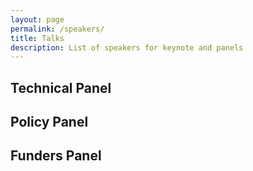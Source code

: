 ```yaml
---
layout: page
permalink: /speakers/
title: Talks
description: List of speakers for keynote and panels
---
```


<!-- ## Keynote
<!-- <div>
  <p><strong>Jason Weston</strong></p>
  <p><img src="http://www.thespermwhale.com/jaseweston/jason.jpg" width="150"></p>
  <p>Research Scientist at Meta AI</b>
</div> -->

## Technical Panel
<!-- <div>
  <p><strong>Long Ouyang</strong></p>
  <p><img src="http://zx.gd/academic/me.jpg" width="150"></p>
  <p>Research Scientist at OpenAI</p>
</div> -->

<!-- <div>
  <p><strong>Sherry Tongshuang Wu</strong></p>
  <img src="https://www.cs.cmu.edu/~sherryw/assets/avatar.png" width="150" style="float: left;">
  <p style="clear: right; text-align: left;">Assistant Professor at Carnegie Mellon University</p>
</div> -->

## Policy Panel
<!-- <div>
  <p><strong>Irene Solaiman</strong></p>
  <p><img src="https://www.irenesolaiman.com/img/laughing.jpg" width="150"></p>
  <p>Policy Director at Hugging Face</p>
</div>

<div>
  <p><strong>Russell Wald</strong></p>
  <p><img src="https://law.stanford.edu/wp-content/uploads/2020/10/creating-a-national-research-cloud-400x400.jpg" width="150"></p>
  <p>Director of Policy for Stanford’s Institute for Human-Centered Artificial Intelligence</p>
</div> -->

## Funders Panel
<!-- <div>
  <p><strong>Brittany Smith</strong></p>
  <p><img src="https://media-exp1.licdn.com/dms/image/C4E03AQHQlPY7h-Ub1g/profile-displayphoto-shrink_200_200/0/1539632136759?e=1674691200&v=beta&t=RNRRn520v6rdahhWobgnuLgRm2RXJi3jv1V3wZlVcbA" width="150"></p>
  <p>Manager at Schmidt Futures</p>
</div>

<div>
  <p><strong>Eric Sears</strong></p>
  <p><img src="https://www.macfound.org/media/staff_photos/eric-sears.jpg" width="150"></p>
  <p>Associate Director, Technology in the Public Interest at the MacArthur Foundation</p>
</div> -->

